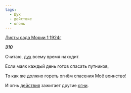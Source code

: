 ```yaml
---
tags:
  - Дух
  - действие
  - огонь
---
```

[Листы сада Мории 1 1924г](https://127.0.0.1:4002/agni/1924)

___310___

Считаю, [дух](../../../tags/#Дух) всему время находит.   

Если маяк каждый день готов спасать путников,   

То как же должно гореть огнём спасения Моё воинство!   

И огнь [действия](../../../tags/#действие) зажигает другие [огни](../../../tags/#огонь).   

